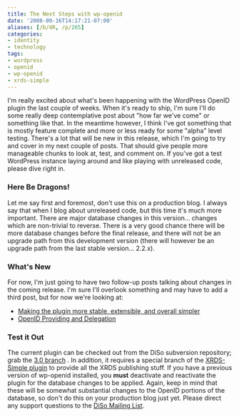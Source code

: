 ```yaml
---
title: The Next Steps with wp-openid
date: '2008-09-16T14:17:21-07:00'
aliases: [/b/4R, /p/265]
categories:
- identity
- technology
tags:
- wordpress
- openid
- wp-openid
- xrds-simple
---
```

I'm really excited about what's been happening with the WordPress OpenID plugin the last couple of weeks.  When it's
ready to ship, I'm sure I'll do some really deep contemplative post about "how far we've come" or something like that.
In the meantime however, I think I've got something that is mostly feature complete and more or less ready for some
"alpha" level testing.  There's a lot that will be new in this release, which I'm going to try and cover in my next
couple of posts.  That should give people more manageable chunks to look at, test, and comment on.  If you've got a test
WordPress instance laying around and like playing with unreleased code, please dive right in.

### Here Be Dragons! ###

Let me say first and foremost, don't use this on a production blog.  I always say that when I blog about unreleased
code, but this time it's much more important.  There are major database changes in this version... changes which are
non-trivial to reverse.  There is a very good chance there will be more database changes before the final release, and
there will not be an upgrade path from this development version (there will however be an upgrade path from the last
stable version... 2.2.x).


### What's New ###

For now, I'm just going to have two follow-up posts talking about changes in the coming release.  I'm sure I'll overlook
something and may have to add a third post, but for now we're looking at:

 - [Making the plugin more stable, extensible, and overall simpler][stability]
 - [OpenID Providing and Delegation][provider]

[stability]: /2008/09/wp-openid-faster-stronger-better
[provider]: /2008/09/providing-and-delegating-openids


### Test it Out ###

The current plugin can be checked out from the DiSo subversion repository; grab the [3.0 branch][] .  In addition, it
requires a special branch of the [XRDS-Simple plugin][] to provide all the XRDS publishing stuff.  If you have a
previous version of wp-openid installed, you **must** deactivate and reactivate the plugin for the database changes to
be applied.  Again, keep in mind that these will be somewhat substantial changes to the OpenID portions of the database,
so don't do this on your production blog just yet. Please direct any support questions to the [DiSo Mailing List][].

[3.0 branch]: http://diso.googlecode.com/svn/wordpress/wp-openid/branches/3.0/
[XRDS-Simple plugin]: http://diso.googlecode.com/svn/wordpress/wp-xrds-simple/branches/refactoring/
[DiSo Mailing List]: http://groups.google.com/group/diso-project

